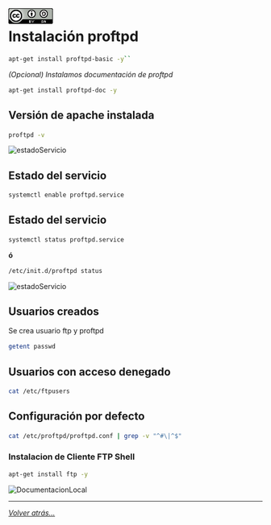 <img src="../../imagenes/MI-LICENCIA88x31.png" style="float: left; margin-right: 10px;" />

# Instalación proftpd

```bash
apt-get install proftpd-basic -y``
```

*(Opcional) Instalamos documentación de proftpd*

```bash
apt-get install proftpd-doc -y
```

## Versión de apache instalada

```bash
proftpd -v
```

![estadoServicio](/imagenes/proftpd/version.jpg)

## Estado del servicio

```bash
systemctl enable proftpd.service
```

## Estado del servicio

```bash
systemctl status proftpd.service
```

**ó**

```bash
/etc/init.d/proftpd status
```

![estadoServicio](/imagenes/proftpd/estadoServicio.jpg)

## Usuarios creados

Se crea usuario ftp y proftpd

```bash
getent passwd
```

## Usuarios con acceso denegado

```bash
cat /etc/ftpusers
```

## Configuración por defecto

```bash
cat /etc/proftpd/proftpd.conf | grep -v "^#\|^$"
```

### Instalacion de Cliente FTP Shell

```bash
apt-get install ftp -y
```

![DocumentacionLocal](/imagenes/proftpd/documentacionLocal.jpg)

_________________________________________________
*[Volver atrás...](../../README.md)*